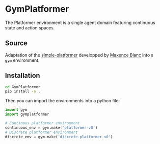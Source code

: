 # GymPlatformer

The Platformer environment is a single agent domain featuring continuous state and action spaces.

## Source

Adaptation of the [simple-platformer](https://github.com/maxenceblanc/simple-platformer) developped by [Maxence Blanc](https://github.com/maxenceblanc) into a `gym` environment.

## Installation

```sh
cd GymPlatformer
pip install -e .
```

Then you can import the environments into a python file:

```python
import gym
import gymplatformer

# Continous platformer environment
continuous_env = gym.make('platformer-v0')
# Discrete platformer environment
discrete_env = gym.make('discrete-platformer-v0')
```
